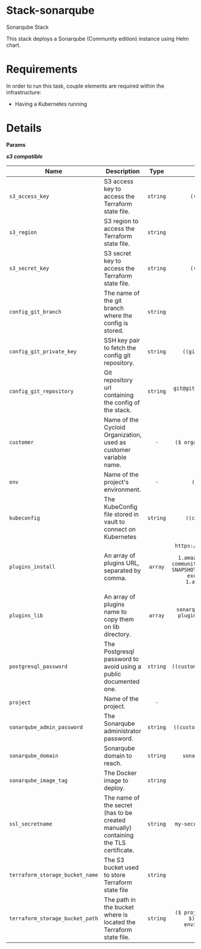 # Stack-sonarqube

Sonarqube Stack

This stack deploys a Sonarqube (Community edition) instance using Helm chart.

# Requirements

In order to run this task, couple elements are required within the infrastructure:

  * Having a Kubernetes running

# Details

**Params**

***s3 compatible***

|Name|Description|Type|Default|Required|
|---|---|:---:|:---:|:---:|
|`s3_access_key`|S3 access key to access the Terraform state file.|`string`|`((aws.access_key))`|`True`|
|`s3_region`|S3 region to access the Terraform state file.|`string`|`eu-west-1`|`True`|
|`s3_secret_key`|S3 secret key to access the Terraform state file.|`string`|`((aws.secret_key))`|`True`|
|`config_git_branch`|The name of the git branch where the config is stored.|`string`|`config`|`True`|
|`config_git_private_key`|SSH key pair to fetch the config git repository.|`string`|`((git_ssh_key.ssh_key))`|`True`|
|`config_git_repository`|Git repository url containing the config of the stack.|`string`|`git@github.com:MyUser/config-sonarqube.git`|`True`|
|`customer`|Name of the Cycloid Organization, used as customer variable name.|`-`|`($ organization_canonical $)`|`True`|
|`env`|Name of the project's environment.|`-`|`($ environment $)`|`True`|
|`kubeconfig`|The KubeConfig file stored in vault to connect on Kubernetes|`string`|`((custom_kubeconfig))`|`True`|
|`plugins_install`|An array of plugins URL, separated by comma.|`array`|`https://cycloid-exchange.s3-eu-west-1.amazonaws.com/sonarqube-community-branch-plugin-1.6.0-SNAPSHOT.jar, https://cycloid-exchange.s3-eu-west-1.amazonaws.com/fake-plugin.jar`|`False`|
|`plugins_lib`|An array of plugins name to copy them on lib directory.|`array`|`sonarqube-community-branch-plugin-1.6.0-SNAPSHOT.jar, fake-plugin.jar`|`False`|
|`postgresql_password`|The Postgresql password to avoid using a public documented one.|`string`|`((custom_postgresql_password))`|`True`|
|`project`|Name of the project.|`-`|`($ project $)`|`True`|
|`sonarqube_admin_password`|The Sonarqube administrator password.|`string`|`((custom_sonarqube_password))`|`True`|
|`sonarqube_domain`|Sonarqube domain to reach.|`string`|`sonarqube.mycompany.tld`|`True`|
|`sonarqube_image_tag`|The Docker image to deploy.|`string`|`8.5-community`|`False`|
|`ssl_secretname`|The name of the secret (has to be created manually) containing the TLS certificate.|`string`|`my-secret-name-in-kubernetes`|`True`|
|`terraform_storage_bucket_name`|The S3 bucket used to store Terraform state file|`string`|`my-bucket-name`|`True`|
|`terraform_storage_bucket_path`|The path in the bucket where is located the Terraform state file.|`string`|`($ project $)/($ environment $)/($ project $)-($ environment $).tfstate`|`True`|
